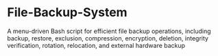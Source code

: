 # File-Backup-System
A menu-driven Bash script for efficient file backup operations, including backup, restore, exclusion, compression, encryption, deletion, integrity verification, rotation, relocation, and external hardware backup

